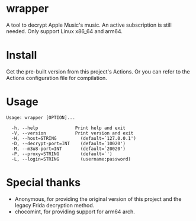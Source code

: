 # wrapper
A tool to decrypt Apple Music's music. An active subscription is still needed.
Only support Linux x86_64 and arm64.

# Install
Get the pre-built version from this project's Actions. Or you can refer to the Actions configuration file for compilation.

# Usage
```
Usage: wrapper [OPTION]...

  -h, --help              Print help and exit
  -V, --version           Print version and exit
  -H, --host=STRING         (default=`127.0.0.1')
  -D, --decrypt-port=INT    (default=`10020')
  -M, --m3u8-port=INT       (default=`20020')
  -P, --proxy=STRING        (default=`')
  -L, --login=STRING        (username:password)
```

# Special thanks
- Anonymous, for providing the original version of this project and the legacy Frida decryption method.
- chocomint, for providing support for arm64 arch.